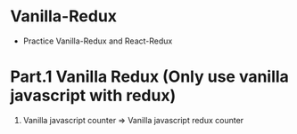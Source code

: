 # Vanilla-Redux

- Practice Vanilla-Redux and React-Redux

# Part.1 Vanilla Redux (Only use vanilla javascript with redux)

1.  Vanilla javascript counter => Vanilla javascript redux counter
